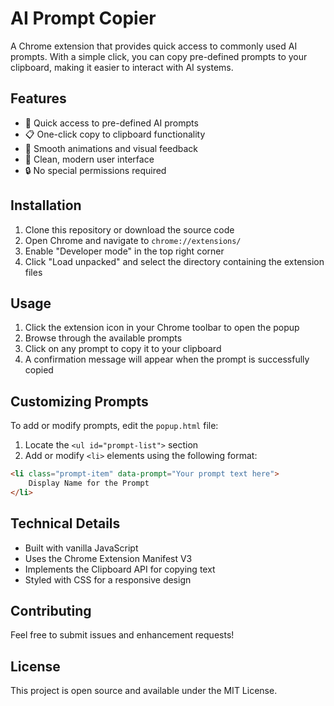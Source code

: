 # AI Prompt Copier

A Chrome extension that provides quick access to commonly used AI prompts. With a simple click, you can copy pre-defined prompts to your clipboard, making it easier to interact with AI systems.


## Features

- 🚀 Quick access to pre-defined AI prompts
- 📋 One-click copy to clipboard functionality
- 💫 Smooth animations and visual feedback
- 🎨 Clean, modern user interface
- 🔒 No special permissions required

## Installation

1. Clone this repository or download the source code
2. Open Chrome and navigate to `chrome://extensions/`
3. Enable "Developer mode" in the top right corner
4. Click "Load unpacked" and select the directory containing the extension files

## Usage

1. Click the extension icon in your Chrome toolbar to open the popup
2. Browse through the available prompts
3. Click on any prompt to copy it to your clipboard
4. A confirmation message will appear when the prompt is successfully copied

## Customizing Prompts

To add or modify prompts, edit the `popup.html` file:

1. Locate the `<ul id="prompt-list">` section
2. Add or modify `<li>` elements using the following format:
```html
<li class="prompt-item" data-prompt="Your prompt text here">
    Display Name for the Prompt
</li>
```

## Technical Details

- Built with vanilla JavaScript
- Uses the Chrome Extension Manifest V3
- Implements the Clipboard API for copying text
- Styled with CSS for a responsive design

## Contributing

Feel free to submit issues and enhancement requests!

## License

This project is open source and available under the MIT License.
